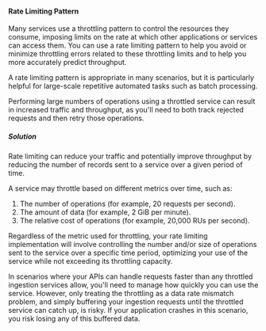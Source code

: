 #### Rate Limiting Pattern 

Many services use a throttling pattern to control the resources they consume, imposing limits on the rate at which other applications or services can access them. You can use a rate limiting pattern to help you avoid or minimize throttling errors related to these throttling limits and to help you more accurately predict throughput.

A rate limiting pattern is appropriate in many scenarios, but it is particularly helpful for large-scale repetitive automated tasks such as batch processing.

Performing large numbers of operations using a throttled service can result in increased traffic and throughput, as you'll need to both track rejected requests and then retry those operations. 

##### Solution
Rate limiting can reduce your traffic and potentially improve throughput by reducing the number of records sent to a service over a given period of time. 

A service may throttle based on different metrics over time, such as:

1. The number of operations (for example, 20 requests per second).
2. The amount of data (for example, 2 GiB per minute).
3. The relative cost of operations (for example, 20,000 RUs per second).

Regardless of the metric used for throttling, your rate limiting implementation will involve controlling the number and/or size of operations sent to the service over a specific time period, optimizing your use of the service while not exceeding its throttling capacity.

In scenarios where your APIs can handle requests faster than any throttled ingestion services allow, you'll need to manage how quickly you can use the service. However, only treating the throttling as a data rate mismatch problem, and simply buffering your ingestion requests until the throttled service can catch up, is risky. If your application crashes in this scenario, you risk losing any of this buffered data.
